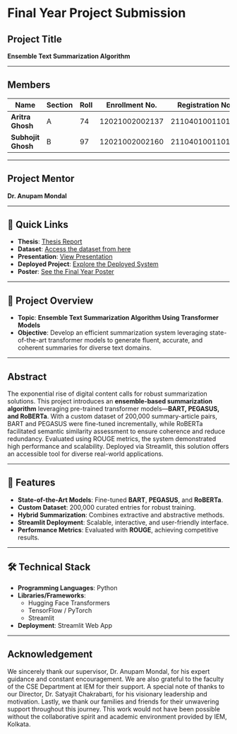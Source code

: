 # **Final Year Project Submission**

## **Project Title**  
**Ensemble Text Summarization Algorithm**

---

## **Members**

| Name              | Section | Roll | Enrollment No.     | Registration No.         | Department | Degree |
|-------------------|---------|------|---------------------|---------------------------|------------|--------|
| **Aritra Ghosh**   | A       | 74   | 12021002002137      | 211040100110105           | CSE        | B.Tech |
| **Subhojit Ghosh** | B       | 97   | 12021002002160      | 211040100110130           | CSE        | B.Tech |

---

## **Project Mentor**  
**Dr. Anupam Mondal**  

---

## **🔗 Quick Links**  
- **Thesis**: [Thesis Report](https://github.com/TheCleverIdiott/FYP/blob/main/Thesis.pdf)
- **Dataset**: [Access the dataset from here](https://mega.nz/file/pj8nTZjD#JO5EEfbZ6rinPLGQHNSvfOnrF37fUJu205A-qwqJskQ)
- **Presentation**: [View Presentation](https://summari-wa22e81.gamma.site/)  
- **Deployed Project**: [Explore the Deployed System](https://summari.streamlit.app/)  
- **Poster**: [See the Final Year Poster](https://docs.google.com/presentation/d/1uzKtcLN4YwwHzdxXHMhlkBzhEHWPywyIHu4xZ6QtKpE/edit?usp=sharing)

  
---

## **📂 Project Overview**

- **Topic**: **Ensemble Text Summarization Algorithm Using Transformer Models**  
- **Objective**: Develop an efficient summarization system leveraging state-of-the-art transformer models to generate fluent, accurate, and coherent summaries for diverse text domains.

---

## **Abstract**  
The exponential rise of digital content calls for robust summarization solutions. This project introduces an **ensemble-based summarization algorithm** leveraging pre-trained transformer models—**BART, PEGASUS, and RoBERTa**. With a custom dataset of 200,000 summary-article pairs, BART and PEGASUS were fine-tuned incrementally, while RoBERTa facilitated semantic similarity assessment to ensure coherence and reduce redundancy. Evaluated using ROUGE metrics, the system demonstrated high performance and scalability. Deployed via Streamlit, this solution offers an accessible tool for diverse real-world applications.

---

## **🚀 Features**
- **State-of-the-Art Models**: Fine-tuned **BART**, **PEGASUS**, and **RoBERTa**.
- **Custom Dataset**: 200,000 curated entries for robust training.
- **Hybrid Summarization**: Combines extractive and abstractive methods.
- **Streamlit Deployment**: Scalable, interactive, and user-friendly interface.
- **Performance Metrics**: Evaluated with **ROUGE**, achieving competitive results.

---

## **🛠️ Technical Stack**
- **Programming Languages**: Python  
- **Libraries/Frameworks**:  
  - Hugging Face Transformers  
  - TensorFlow / PyTorch  
  - Streamlit  
- **Deployment**: Streamlit Web App  

---

## **Acknowledgement**  
We sincerely thank our supervisor, Dr. Anupam Mondal, for his expert guidance and constant encouragement. We are also grateful to the faculty of the CSE Department at IEM for their support. A special note of thanks to our Director, Dr. Satyajit Chakrabarti, for his visionary leadership and motivation. Lastly, we thank our families and friends for their unwavering support throughout this journey. This work would not have been possible without the collaborative spirit and academic environment provided by IEM, Kolkata.
